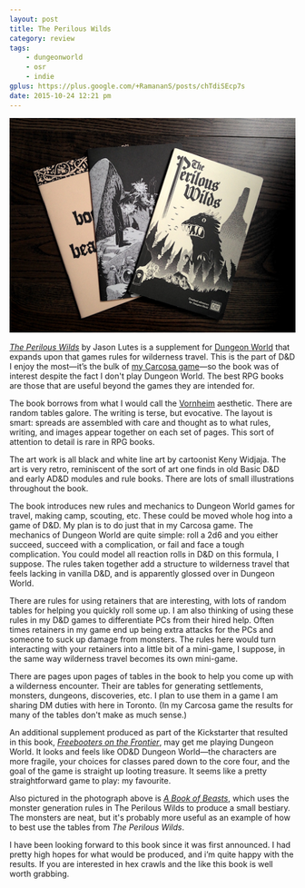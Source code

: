 ```yaml
---
layout: post
title: The Perilous Wilds
category: review
tags:
    - dungeonworld
    - osr
    - indie
gplus: https://plus.google.com/+RamananS/posts/chTdiSEcp7s
date: 2015-10-24 12:21 pm
---
```


![The Perilous Wilds and Friends](/assets/img/perilous-wilds.jpg)

[*The Perilous Wilds*][wilds] by Jason Lutes is a supplement for [Dungeon World][dw] that expands upon that games rules for wilderness travel. This is the part of D&D I enjoy the most—it’s the bulk of [my Carcosa game][carcosa]—so the book was of interest despite the fact I don't play Dungeon World. The best RPG books are those that are useful beyond the games they are intended for.

The book borrows from what I would call the [Vornheim][] aesthetic. There are random tables galore. The writing is terse, but evocative. The layout is smart: spreads are assembled with care and thought as to what rules, writing, and images appear together on each set of pages. This sort of attention to detail is rare in RPG books.

The art work is all black and white line art by cartoonist Keny Widjaja. The art is very retro, reminiscent of the sort of art one finds in old Basic D&D and early AD&D modules and rule books. There are lots of small illustrations throughout the book.

The book introduces new rules and mechanics to Dungeon World games for travel, making camp, scouting, etc. These could be moved whole hog into a game of D&D. My plan is to do just that in my Carcosa game. The mechanics of Dungeon World are quite simple: roll a 2d6 and you either succeed, succeed with a complication, or fail and face a tough complication. You could model all reaction rolls in D&D on this formula, I suppose. The rules taken together add a structure to wilderness travel that feels lacking in vanilla D&D, and is apparently glossed over in Dungeon World.

There are rules for using retainers that are interesting, with lots of random tables for helping you quickly roll some up. I am also thinking of using these rules in my D&D games to differentiate PCs from their hired help. Often times retainers in my game end up being extra attacks for the PCs and someone to suck up damage from monsters. The rules here would turn interacting with your retainers into a little bit of a mini-game, I suppose, in the same way wilderness travel becomes its own mini-game.

There are pages upon pages of tables in the book to help you come up with a wilderness encounter. Their are tables for generating settlements, monsters, dungeons, discoveries, etc. I plan to use them in a game I am sharing DM duties with here in Toronto. (In my Carcosa game the results for many of the tables don't make as much sense.)

An additional supplement produced as part of the Kickstarter that resulted in this book, [*Freebooters on the Frontier*][fotf], may get me playing Dungeon World. It looks and feels like OD&D Dungeon World—the characters are more fragile, your choices for classes pared down to the core four, and the goal of the game is straight up looting treasure. It seems like a pretty straightforward game to play: my favourite. 

Also pictured in the photograph above is [*A Book of Beasts*][bob], which uses the monster generation rules in The Perilous Wilds to produce a small bestiary. The monsters are neat, but it's probably more useful as an example of how to best use the tables from *The Perilous Wilds*.

I have been looking forward to this book since it was first announced. I had pretty high hopes for what would be produced, and i’m quite happy with the results. If you are interested in hex crawls and the like this book is well worth grabbing.

[wilds]: http://www.drivethrurpg.com/product/156979/The-Perilous-Wilds
[dw]: http://www.dungeon-world.com/
[carcosa]: /masters-of-carcosa/
[vornheim]: /review/vornheim/
[fotf]: http://www.drivethrurpg.com/product/157011/Freebooters-on-the-Frontier
[bob]: http://www.drivethrurpg.com/product/157010/A-Book-of-Beasts